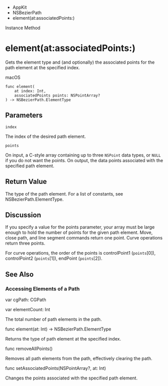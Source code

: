 

- AppKit
- NSBezierPath
-  element(at:associatedPoints:) 

Instance Method

# element(at:associatedPoints:)

Gets the element type and (and optionally) the associated points for the path element at the specified index.

macOS

``` source
func element(
    at index: Int,
    associatedPoints points: NSPointArray?
) -> NSBezierPath.ElementType
```

## Parameters 

`index`  

The index of the desired path element.

`points`  

On input, a C-style array containing up to three `NSPoint` data types, or `NULL` if you do not want the points. On output, the data points associated with the specified path element.

## Return Value

The type of the path element. For a list of constants, see NSBezierPath.ElementType.

## Discussion

If you specify a value for the points parameter, your array must be large enough to hold the number of points for the given path element. Move, close path, and line segment commands return one point. Curve operations return three points.

For curve operations, the order of the points is controlPoint1 (`points`\[0\]), controlPoint2 (`points`\[1\]), endPoint (`points`\[2\]).

## See Also

### Accessing Elements of a Path

var cgPath: CGPath

var elementCount: Int

The total number of path elements in the path.

func element(at: Int) -> NSBezierPath.ElementType

Returns the type of path element at the specified index.

func removeAllPoints()

Removes all path elements from the path, effectively clearing the path.

func setAssociatedPoints(NSPointArray?, at: Int)

Changes the points associated with the specified path element.

